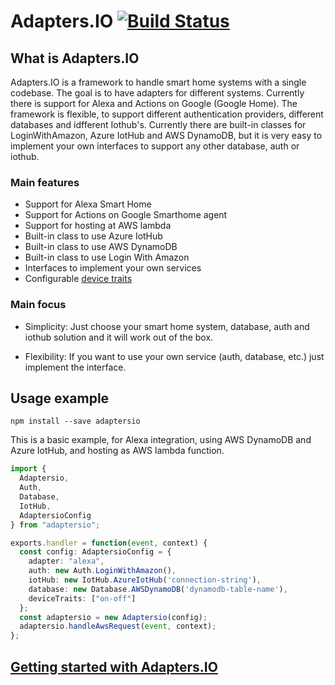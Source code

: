 # Adapters.IO [![Build Status](https://travis-ci.org/applauda/adapters.io.svg?branch=master)](https://travis-ci.org/applauda/adapters.io)

## What is Adapters.IO

Adapters.IO is a framework to handle smart home systems with a single codebase. The goal is to have adapters for different systems. Currently there is support for Alexa and Actions on Google (Google Home).
The framework is flexible, to support different authentication providers, different databases and idfferent Iothub's.
Currently there are built-in classes for LoginWithAmazon, Azure IotHub and AWS DynamoDB, but it is very easy to implement your own interfaces to support any other database, auth or iothub.

### Main features

- Support for Alexa Smart Home
- Support for Actions on Google Smarthome agent
- Support for hosting at AWS lambda
- Built-in class to use Azure IotHub
- Built-in class to use AWS DynamoDB
- Built-in class to use Login With Amazon
- Interfaces to implement your own services
- Configurable [device traits](./doc/device-traits.md)

### Main focus

- Simplicity: Just choose your smart home system, database, auth and iothub solution and it will work out of the box.

- Flexibility: If you want to use your own service (auth, database, etc.) just implement the interface.

## Usage example

`npm install --save adaptersio`

This is a basic example, for Alexa integration, using AWS DynamoDB and Azure IotHub, and hosting as AWS lambda function.

```typescript
import {
  Adaptersio,
  Auth,
  Database,
  IotHub,
  AdaptersioConfig
} from "adaptersio";

exports.handler = function(event, context) {
  const config: AdaptersioConfig = {
    adapter: "alexa",
    auth: new Auth.LoginWithAmazon(),
    iotHub: new IotHub.AzureIotHub('connection-string'),
    database: new Database.AWSDynamoDB('dynamodb-table-name'),
    deviceTraits: ["on-off"]
  };
  const adaptersio = new Adaptersio(config);
  adaptersio.handleAwsRequest(event, context);
};
```

## [Getting started with Adapters.IO](./doc/getting-started.md)

